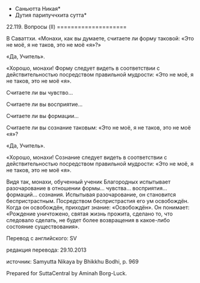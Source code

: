 * Саньютта Никая*
* Дутия парипуччхита сутта*

22\.119\. Вопросы \(II\)
\=\=\=\=\=\=\=\=\=\=\=\=\=\=\=\=\=\=\=\=

В Саваттхи\. «Монахи, как вы думаете, считаете ли форму таковой: «Это не моё, я не таков, это не моё «я»?»

«Да, Учитель»\.

«Хорошо, монахи\! Форму следует видеть в соответствии с действительностью посредством правильной мудрости: «Это не моё, я не таков, это не моё «я»\.

Считаете ли вы чувство…

Считаете ли вы восприятие…

Считаете ли вы формации…

Считаете ли вы сознание таковым: «Это не моё, я не таков, это не моё «я»?

«Да, Учитель»\.

«Хорошо, монахи\! Сознание следует видеть в соответствии с действительностью посредством правильной мудрости: «Это не моё, я не таков, это не моё «я»\.

Видя так, монахи, обученный ученик Благородных испытывает разочарование в отношении формы… чувства… восприятия… формаций… сознания\. Испытывая разочарование, он становится беспристрастным\. Посредством беспристрастия его ум освобождён\. Когда он освобождён, приходит знание: «Освобождён»\. Он понимает: «Рождение уничтожено, святая жизнь прожита, сделано то, что следовало сделать, не будет более возвращения в какое\-либо состояние существования»\.

Перевод с английского: SV

редакция перевода: 29\.10\.2013

источник: Samyutta Nikaya by Bhikkhu Bodhi, p\. 969

Prepared for SuttaCentral by Aminah Borg\-Luck\.